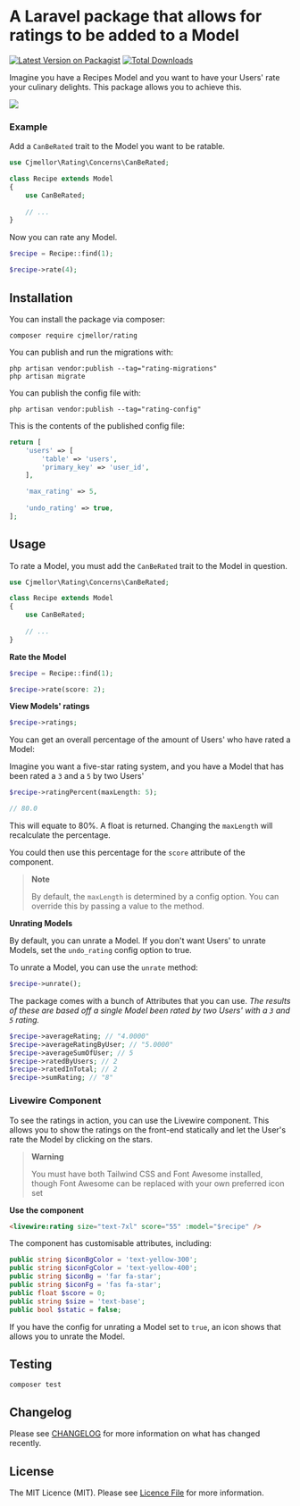 # A Laravel package that allows for ratings to be added to a Model

[![Latest Version on Packagist](https://img.shields.io/packagist/v/cjmellor/rating.svg?style=flat-square)](https://packagist.org/packages/cjmellor/rating)
[![Total Downloads](https://img.shields.io/packagist/dt/cjmellor/rating.svg?style=flat-square)](https://packagist.org/packages/cjmellor/rating)

Imagine you have a Recipes Model and you want to have your Users' rate your culinary delights. This package allows you to achieve this.

![](https://banners.beyondco.de/Rating.png?theme=dark&packageManager=composer+require&packageName=cjmellor%2Frating&pattern=slantedStars&style=style_2&description=Rate+your+Models&md=1&showWatermark=0&fontSize=100px&images=star&widths=400&heights=400)

### Example

Add a `CanBeRated` trait to the Model you want to be ratable.

```php
use Cjmellor\Rating\Concerns\CanBeRated;

class Recipe extends Model
{
    use CanBeRated;
    
    // ...
}
```

Now you can rate any Model.

```php
$recipe = Recipe::find(1);

$recipe->rate(4);
```

## Installation

You can install the package via composer:

```shell
composer require cjmellor/rating
```

You can publish and run the migrations with:

```shell
php artisan vendor:publish --tag="rating-migrations"
php artisan migrate
```

You can publish the config file with:

```shell
php artisan vendor:publish --tag="rating-config"
```

This is the contents of the published config file:

```php
return [
    'users' => [
        'table' => 'users',
        'primary_key' => 'user_id',
    ],

    'max_rating' => 5,
    
    'undo_rating' => true,
];
```

## Usage

To rate a Model, you must add the `CanBeRated` trait to the Model in question.

```php
use Cjmellor\Rating\Concerns\CanBeRated;

class Recipe extends Model
{
    use CanBeRated;
    
    // ...
}
```

**Rate the Model**

```php
$recipe = Recipe::find(1);

$recipe->rate(score: 2);
```

**View Models' ratings**

```php
$recipe->ratings;
```

You can get an overall percentage of the amount of Users' who have rated a Model:

Imagine you want a five-star rating system, and you have a Model that has been rated a `3` and a `5` by two Users'

```php
$recipe->ratingPercent(maxLength: 5);

// 80.0
```

This will equate to 80%. A float is returned. Changing the `maxLength` will recalculate the percentage.

You could then use this percentage for the `score` attribute of the component.

> **Note**
> 
> By default, the `maxLength` is determined by a config option. You can override this by passing a value to the method.

**Unrating Models**

By default, you can unrate a Model. If you don't want Users' to unrate Models, set the `undo_rating` config option to true.

To unrate a Model, you can use the `unrate` method:

```php
$recipe->unrate();
```

The package comes with a bunch of Attributes that you can use. _The results of these are based off a single Model been rated by two Users' with a `3` and ` 5` rating._

```php
$recipe->averageRating; // "4.0000"
$recipe->averageRatingByUser; // "5.0000"
$recipe->averageSumOfUser; // 5
$recipe->ratedByUsers; // 2
$recipe->ratedInTotal; // 2
$recipe->sumRating; // "8" 
```

### Livewire Component

To see the ratings in action, you can use the Livewire component. This allows you to show the ratings on the front-end statically and let the User's rate the Model by clicking on the stars.

> **Warning**
> 
> You must have both Tailwind CSS and Font Awesome installed, though Font Awesome can be replaced with your own preferred icon set

**Use the component**

```html
<livewire:rating size="text-7xl" score="55" :model="$recipe" />
```

The component has customisable attributes, including:

```php
public string $iconBgColor = 'text-yellow-300';
public string $iconFgColor = 'text-yellow-400';
public string $iconBg = 'far fa-star';
public string $iconFg = 'fas fa-star';
public float $score = 0;
public string $size = 'text-base';
public bool $static = false;
```

If you have the config for unrating a Model set to `true`, an icon shows that allows you to unrate the Model. 

## Testing

```shell
composer test
```

## Changelog

Please see [CHANGELOG](CHANGELOG.md) for more information on what has changed recently.

## License

The MIT Licence (MIT). Please see [Licence File](LICENSE.md) for more information.
